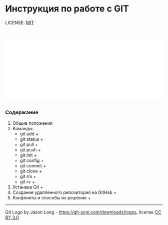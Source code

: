 # Инструкция по работе с GIT

LICENSE: [MIT](./license.md)

![git logo](./assets/Git-Logo-White.png)
---

### Содержание
1. Общие положения
2. Команды:
    * git add +
    * git status +
    * git pull +
    * git push +
    * git init +
    * git config +
    * git commit +
    * git clone +
    * git rm +
    * git rv +
3. Устанвка Git +
4. Создание удалленного рипозитория на GitHab +
5. Конфликты и способы их решения +

---

Git Logo by Jason Long - https://git-scm.com/downloads/logos, license [CC BY 3.0](https://creativecommons.org/licenses/by/3.0/)